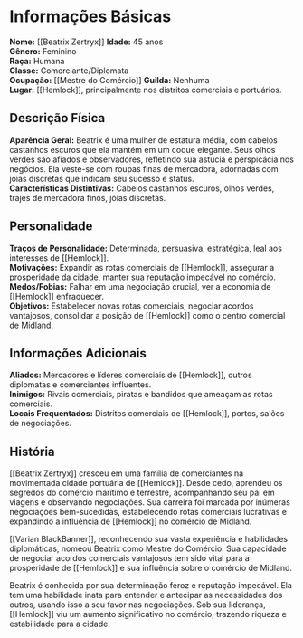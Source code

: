 # Informações Básicas
**Nome:** [[Beatrix Zertryx]] 
**Idade:** 45 anos  
**Gênero:** Feminino  
**Raça:** Humana  
**Classe:** Comerciante/Diplomata  
**Ocupação:** [[Mestre do Comércio]]
**Guilda:** Nenhuma  
**Lugar:** [[Hemlock]], principalmente nos distritos comerciais e portuários.

## Descrição Física
**Aparência Geral:** Beatrix é uma mulher de estatura média, com cabelos castanhos escuros que ela mantém em um coque elegante. Seus olhos verdes são afiados e observadores, refletindo sua astúcia e perspicácia nos negócios. Ela veste-se com roupas finas de mercadora, adornadas com jóias discretas que indicam seu sucesso e status.  
**Características Distintivas:** Cabelos castanhos escuros, olhos verdes, trajes de mercadora finos, jóias discretas.

## Personalidade
**Traços de Personalidade:** Determinada, persuasiva, estratégica, leal aos interesses de [[Hemlock]].  
**Motivações:** Expandir as rotas comerciais de [[Hemlock]], assegurar a prosperidade da cidade, manter sua reputação impecável no comércio.  
**Medos/Fobias:** Falhar em uma negociação crucial, ver a economia de [[Hemlock]] enfraquecer.  
**Objetivos:** Estabelecer novas rotas comerciais, negociar acordos vantajosos, consolidar a posição de [[Hemlock]] como o centro comercial de Midland.

## Informações Adicionais
**Aliados:** Mercadores e líderes comerciais de [[Hemlock]], outros diplomatas e comerciantes influentes.  
**Inimigos:** Rivais comerciais, piratas e bandidos que ameaçam as rotas comerciais.  
**Locais Frequentados:** Distritos comerciais de [[Hemlock]], portos, salões de negociações.

## História
[[Beatrix Zertryx]] cresceu em uma família de comerciantes na movimentada cidade portuária de [[Hemlock]]. Desde cedo, aprendeu os segredos do comércio marítimo e terrestre, acompanhando seu pai em viagens e observando negociações. Sua carreira foi marcada por inúmeras negociações bem-sucedidas, estabelecendo rotas comerciais lucrativas e expandindo a influência de [[Hemlock]] no comércio de Midland.

[[Varian BlackBanner]], reconhecendo sua vasta experiência e habilidades diplomáticas, nomeou Beatrix como Mestre do Comércio. Sua capacidade de negociar acordos comerciais vantajosos tem sido vital para a prosperidade de [[Hemlock]] e sua influência sobre o comércio de Midland.

Beatrix é conhecida por sua determinação feroz e reputação impecável. Ela tem uma habilidade inata para entender e antecipar as necessidades dos outros, usando isso a seu favor nas negociações. Sob sua liderança, [[Hemlock]] viu um aumento significativo no comércio, trazendo riqueza e estabilidade para a cidade.